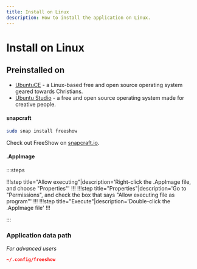 ```yaml
---
title: Install on Linux
description: How to install the application on Linux.
---
```


# Install on Linux

## Preinstalled on

-   [UbuntuCE](https://ubuntuce.com/) - a Linux-based free and open source operating system geared towards Christians.
-   [Ubuntu Studio](https://ubuntustudio.org/) - a free and open source operating system made for creative people.

#### snapcraft

```bash
sudo snap install freeshow
```

Check out FreeShow on [snapcraft.io](https://snapcraft.io/freeshow).

<!-- -   **AppImage:** Right-click the .AppImage file, choose "Properties", go to "Permissions", and check the box that says "Allow executing file as program", then double-click the file and you should be good to go! -->

#### .AppImage

:::steps

!!!step title="Allow executing"|description='Right-click the .AppImage file, and choose "Properties"'
!!!
!!!step title="Properties"|description='Go to "Permissions", and check the box that says "Allow executing file as program"'
!!!
!!!step title="Execute"|description='Double-click the .AppImage file'
!!!

:::

### Application data path

_For advanced users_

```json
~/.config/freeshow
```
